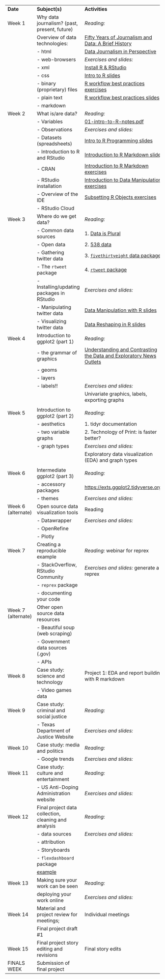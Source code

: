 |                    |                                                      |                                                                                                                                                                    |
|:-------------------|:-----------------------------------------------------|:-------------------------------------------------------------------------------------------------------------------------------------------------------------------|
| **Date**           | **Subject(s)**                                       | **Activities**                                                                                                                                                     |
| Week 1             | Why data journalism? (past, present, future)         | *Reading:*                                                                                                                                                         |
|                    | Overview of data technologies:                       | [Fifty Years of Journalism and Data: A Brief History](https://gijn.org/2015/11/12/fifty-years-of-journalism-and-data-a-brief-history/)                             |
|                    | - html                                               | [Data Journalism in Perspective](https://datajournalism.com/read/handbook/one/introduction/data-journalism-in-perspective)                                         |
|                    | - web-browsers                                       | *Exercises and slides:*                                                                                                                                            |
|                    | - xml                                                | [Install R & RStudio](https://mjfrigaard.github.io/csuc-data-journalism/wk1-00_your-first-r-session.html)                                                          |
|                    | - css                                                | [Intro to R slides](https://mjfrigaard.github.io/csuc-data-journalism/slides/wk-02.1-intro-r-prog.html)                                                            |
|                    | - binary (proprietary) files                         | [R workflow best practices exercises](https://mjfrigaard.github.io/csuc-data-journalism/slides/wk-01.1-r-workflow-best-practices.html)                             |
|                    | - plain text                                         | [R workflow best practices slides](https://mjfrigaard.github.io/csuc-data-journalism/slides/wk-01.1-r-workflow-best-practices.html)                                |
|                    | - markdown                                           |                                                                                                                                                                    |
| Week 2             | What is/are data?                                    | *Reading:*                                                                                                                                                         |
|                    | - Variables                                          | [01-intro-to-R-notes.pdf](https://github.com/mjfrigaard/csuc-data-journalism/blob/main/notes/01-intro-to-R-notes.pdf)                                              |
|                    | - Observations                                       | *Exercises and slides:*                                                                                                                                            |
|                    | - Datasets (spreadsheets)                            | [Intro to R Programming slides](https://mjfrigaard.github.io/csuc-data-journalism/slides/wk-02.1-intro-r-prog.html)                                                |
|                    | - Introduction to R and RStudio                      | [Introduction to R Markdown slides](https://mjfrigaard.github.io/csuc-data-journalism/slides/wk-02.2-rmarkdown.html)                                               |
|                    | - CRAN                                               | [Introduction to R Markdown exercises](https://mjfrigaard.github.io/csuc-data-journalism/wk2-02_intro-to-rmarkdown.html)                                           |
|                    | - RStudio installation                               | [Introduction to Data Manipulation exercises](https://mjfrigaard.github.io/csuc-data-journalism/wk2-03_data-manipulation-intro.html)                               |
|                    | - Overview of the IDE                                | [Subsetting R Objects exercises](https://mjfrigaard.github.io/csuc-data-journalism/wk2-03_subsetting-r-objects.html)                                               |
|                    | - RStudio Cloud                                      |                                                                                                                                                                    |
| Week 3             | Where do we get data?                                | *Reading:*                                                                                                                                                         |
|                    | - Common data sources                                | 1. [Data is Plural](https://www.data-is-plural.com)                                                                                                                |
|                    | - Open data                                          | 2. [538 data](https://data.fivethirtyeight.com)                                                                                                                    |
|                    | - Gathering twitter data                             | 3. [`fivethirtyeight` data package](https://cran.r-project.org/web/packages/fivethirtyeight/vignettes/fivethirtyeight.html)                                        |
|                    | - The `rtweet` package                               | 4. [`rtweet` package](https://docs.ropensci.org/rtweet/)                                                                                                           |
|                    | - Installing/updating packages in RStudio            | *Exercises and slides:*                                                                                                                                            |
|                    | - Manipulating twitter data                          | [Data Manipulation with R slides](https://mjfrigaard.github.io/csuc-data-journalism/slides/wk-03.0-data-manip-intro.html)                                          |
|                    | - Visualizing twitter data                           | [Data Reshaping in R slides](https://mjfrigaard.github.io/csuc-data-journalism/slides/wk-03.1-data-trans-joins.html)                                               |
| Week 4             | Introduction to ggplot2 (part 1)                     | *Reading:*                                                                                                                                                         |
|                    | - the grammar of graphics                            | [Understanding and Contrasting the Data and Exploratory News Outlets](https://mjfrigaard.github.io/csuc-data-journalism/pdfs/understand-contrast-news-outlets.pdf) |
|                    | - geoms                                              |                                                                                                                                                                    |
|                    | - layers                                             |                                                                                                                                                                    |
|                    | - labels!!                                           | *Exercises and slides:*                                                                                                                                            |
|                    |                                                      | Univariate graphics, labels, exporting graphs                                                                                                                      |
|                    |                                                      |                                                                                                                                                                    |
| Week 5             | Introduction to ggplot2 (part 2)                     | *Reading:*                                                                                                                                                         |
|                    | - aesthetics                                         | 1. tidyr documentation                                                                                                                                             |
|                    | - two variable graphs                                | 2. Technology of Print: is faster better?                                                                                                                          |
|                    | - graph types                                        | *Exercises and slides:*                                                                                                                                            |
|                    |                                                      | Exploratory data visualization (EDA) and graph types                                                                                                               |
|                    |                                                      |                                                                                                                                                                    |
| Week 6             | Intermediate ggplot2 (part 3)                        | *Reading:*                                                                                                                                                         |
|                    | - accessory packages                                 | https://exts.ggplot2.tidyverse.org/                                                                                                                                |
|                    | - themes                                             | *Exercises and slides:*                                                                                                                                            |
| Week 6 (alternate) | Open source data visualization tools                 | Reading                                                                                                                                                            |
|                    | - Datawrapper                                        | *Exercises and slides:*                                                                                                                                            |
|                    | - OpenRefine                                         |                                                                                                                                                                    |
|                    | - Plotly                                             |                                                                                                                                                                    |
| Week 7             | Creating a reproducible example                      | *Reading:* webinar for reprex                                                                                                                                      |
|                    | - StackOverflow, RStudio Community                   | *Exercises and slides:* generate a reprex                                                                                                                          |
|                    | - `reprex` package                                   |                                                                                                                                                                    |
|                    | - documenting your code                              |                                                                                                                                                                    |
| Week 7 (alternate) | Other open source data resources                     |                                                                                                                                                                    |
|                    | - Beautiful soup (web scraping)                      |                                                                                                                                                                    |
|                    | - Government data sources (.gov)                     |                                                                                                                                                                    |
|                    | - APIs                                               |                                                                                                                                                                    |
| Week 8             | Case study: science and technology                   | Project 1: EDA and report building with R markdown                                                                                                                 |
|                    | - Video games data                                   |                                                                                                                                                                    |
| Week 9             | Case study: criminal and social justice              | *Reading:*                                                                                                                                                         |
|                    | - Texas Department of Justice Website                | *Exercises and slides:*                                                                                                                                            |
| Week 10            | Case study: media and politics                       | *Reading:*                                                                                                                                                         |
|                    | - Google trends                                      | *Exercises and slides:*                                                                                                                                            |
| Week 11            | Case study: culture and entertainment                | *Reading:*                                                                                                                                                         |
|                    | - US Anti-Doping Administration website              | *Exercises and slides:*                                                                                                                                            |
| Week 12            | Final project data collection, cleaning and analysis | *Reading:*                                                                                                                                                         |
|                    | - data sources                                       | *Exercises and slides:*                                                                                                                                            |
|                    | - attribution                                        |                                                                                                                                                                    |
|                    | - Storyboards                                        |                                                                                                                                                                    |
|                    | - `flexdashboard` package                            |                                                                                                                                                                    |
|                    | [example]()                                          |                                                                                                                                                                    |
| Week 13            | Making sure your work can be seen                    | *Reading:*                                                                                                                                                         |
|                    | deploying your work online                           | *Exercises and slides:*                                                                                                                                            |
| Week 14            | Material and project review for meetings;            | Individual meetings                                                                                                                                                |
|                    | Final project draft #1                               |                                                                                                                                                                    |
| Week 15            | Final project story editing and revisions            | Final story edits                                                                                                                                                  |
| FINALS WEEK        | Submission of final project                          |                                                                                                                                                                    |
